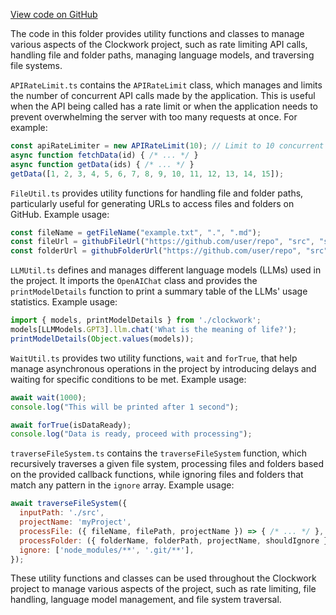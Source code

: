 [View code on GitHub](https://github.com/context-labs/autodoc/tree/master/.autodoc/docs/json/src/cli/utils)

The code in this folder provides utility functions and classes to manage various aspects of the Clockwork project, such as rate limiting API calls, handling file and folder paths, managing language models, and traversing file systems.

`APIRateLimit.ts` contains the `APIRateLimit` class, which manages and limits the number of concurrent API calls made by the application. This is useful when the API being called has a rate limit or when the application needs to prevent overwhelming the server with too many requests at once. For example:

```javascript
const apiRateLimiter = new APIRateLimit(10); // Limit to 10 concurrent calls
async function fetchData(id) { /* ... */ }
async function getData(ids) { /* ... */ }
getData([1, 2, 3, 4, 5, 6, 7, 8, 9, 10, 11, 12, 13, 14, 15]);
```

`FileUtil.ts` provides utility functions for handling file and folder paths, particularly useful for generating URLs to access files and folders on GitHub. Example usage:

```javascript
const fileName = getFileName("example.txt", ".", ".md");
const fileUrl = githubFileUrl("https://github.com/user/repo", "src", "src/example.md");
const folderUrl = githubFolderUrl("https://github.com/user/repo", "src", "src/folder");
```

`LLMUtil.ts` defines and manages different language models (LLMs) used in the project. It imports the `OpenAIChat` class and provides the `printModelDetails` function to print a summary table of the LLMs' usage statistics. Example usage:

```javascript
import { models, printModelDetails } from './clockwork';
models[LLMModels.GPT3].llm.chat('What is the meaning of life?');
printModelDetails(Object.values(models));
```

`WaitUtil.ts` provides two utility functions, `wait` and `forTrue`, that help manage asynchronous operations in the project by introducing delays and waiting for specific conditions to be met. Example usage:

```javascript
await wait(1000);
console.log("This will be printed after 1 second");

await forTrue(isDataReady);
console.log("Data is ready, proceed with processing");
```

`traverseFileSystem.ts` contains the `traverseFileSystem` function, which recursively traverses a given file system, processing files and folders based on the provided callback functions, while ignoring files and folders that match any pattern in the `ignore` array. Example usage:

```javascript
await traverseFileSystem({
  inputPath: './src',
  projectName: 'myProject',
  processFile: ({ fileName, filePath, projectName }) => { /* ... */ },
  processFolder: ({ folderName, folderPath, projectName, shouldIgnore }) => { /* ... */ },
  ignore: ['node_modules/**', '.git/**'],
});
```

These utility functions and classes can be used throughout the Clockwork project to manage various aspects of the project, such as rate limiting, file handling, language model management, and file system traversal.
